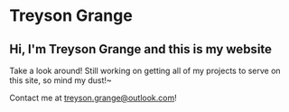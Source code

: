 # Treyson Grange

## Hi, I'm Treyson Grange and this is my website
Take a look around! Still working on getting all of my projects to serve on this site, so mind my dust!~

Contact me at treyson.grange@outlook.com! 
